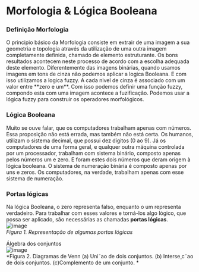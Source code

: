 # Morfologia & Lógica Booleana
<h3>Definição Morfologia</h3>
  O principio básico da Morfologia consiste em extrair de uma imagem a sua geometria e topologia através da utilização de uma outra imagem completamente definida, chamado de elemento estruturante. Os bons resultados acontecem neste processo de acordo com a escolha adequada deste elemento. Diferentemente das imagens binárias, quando usamos imagens em tons de cinza não podemos aplicar a logica Booleana. E com isso utilizamos a logica fuzzy. A cada nivel de cinza é associado com um valor entre **zero e um**. Com isso podemos definir uma função fuzzy, compondo esta com uma imagem acontece a fuzificação. Podemos usar a lógica fuzzy para construir os operadores morfológicos.
<h3>Lógica Booleana</h3>
  Muito se ouve falar, que os computadores trabalham apenas com números. Essa proposição não está errada, mas também não está certa. Os humanos, utilizam o sistema decimal, que possui dez dígitos (0 ao 9). Já os computadores de uma forma geral, e qualquer outra máquina controlada por um processador, trabalham com sistema binário, composto apenas pelos números um e zero. E foram estes dois números que deram origem à lógica booleana. O sistema de numeração binária é composto apenas por uns e zeros. Os computadores, na verdade, trabalham apenas com esse sistema de numeração.
  <h3>Portas lógicas </h3>
  
  Na lógica Booleana, o zero representa falso, enquanto o um representa verdadeiro. Para trabalhar com esses valores e torná-los algo lógico, que possa ser aplicado, são necessárias as chamadas **portas lógicas**.
  <br>
  ![image](https://user-images.githubusercontent.com/95155200/202918002-1618bcf8-3826-4f4d-88f3-cb266c7d5295.png)
  <br>
*Figura 1. Representação de algumas portas lógicas*

Álgebra dos conjuntos
<br>
![image](https://user-images.githubusercontent.com/95155200/202918075-75ba35e1-eba8-4aa8-b273-a2eae1e991eb.png)
<br>
*Figura 2. Diagramas de Venn (a) Uni˜ao de dois conjuntos. (b) Interse¸c˜ao de dois conjuntos. (c)Complemento de um conjunto.
*

